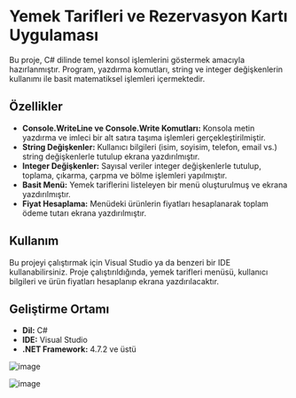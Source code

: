 # Yemek Tarifleri ve Rezervasyon Kartı Uygulaması

Bu proje, C# dilinde temel konsol işlemlerini göstermek amacıyla hazırlanmıştır. Program, yazdırma komutları, string ve integer değişkenlerin kullanımı ile basit matematiksel işlemleri içermektedir.

## Özellikler

- **Console.WriteLine ve Console.Write Komutları:** Konsola metin yazdırma ve imleci bir alt satıra taşıma işlemleri gerçekleştirilmiştir.
- **String Değişkenler:** Kullanıcı bilgileri (isim, soyisim, telefon, email vs.) string değişkenlerle tutulup ekrana yazdırılmıştır.
- **Integer Değişkenler:** Sayısal veriler integer değişkenlerle tutulup, toplama, çıkarma, çarpma ve bölme işlemleri yapılmıştır.
- **Basit Menü:** Yemek tariflerini listeleyen bir menü oluşturulmuş ve ekrana yazdırılmıştır.
- **Fiyat Hesaplama:** Menüdeki ürünlerin fiyatları hesaplanarak toplam ödeme tutarı ekrana yazdırılmıştır.

## Kullanım

Bu projeyi çalıştırmak için Visual Studio ya da benzeri bir IDE kullanabilirsiniz. Proje çalıştırıldığında, yemek tarifleri menüsü, kullanıcı bilgileri ve ürün fiyatları hesaplanıp ekrana yazdırılacaktır.

## Geliştirme Ortamı

- **Dil:** C#
- **IDE:** Visual Studio
- **.NET Framework:** 4.7.2 ve üstü



![image](https://github.com/user-attachments/assets/8e772374-4ecd-43b3-be74-45305c61c53a)


![image](https://github.com/user-attachments/assets/8e58423d-7338-4c36-954f-304c45e48a54)
